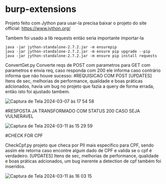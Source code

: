 # burp-extensions


Projeto feito com Jython para usar-la precisa baixar o projeto do site official: https://www.jython.org/
  
  Tambem foi usado a lib requests então seria importante importar-la
  ```
  java -jar jython-standalone-2.7.2.jar -m ensurepip
  java -jar jython-standalone-2.7.2.jar -m ensure pip upgrade --pip
  java -jar jython-standalone-2.7.2.jar -m ensure pip install requests
  ```

  

ConvertGet.py Converte reqs de POST com parametros para GET com parametros e envia req, caso responda com 200 ele informa caso contrário informa que não houve sucesso:
#REQUISICAO COM POST 
[UPDATES] Itens de sec, melhorias de performance, qualidade e boas práticas adcionados, havia um bug no projeto que fazia a query de forma errada, então isto foi ajustado tambem.

 ![Captura de Tela 2024-03-07 às 17 54 58](https://github.com/h4cker39/burp-extensions/assets/14226200/3973b190-fe12-446b-a532-f05771066880)



#RESPOSTA JA TRANSFORMADO COM STATUS 200 CASO SEJA VULNERAVEL

![Captura de Tela 2024-03-11 às 15 29 59](https://github.com/h4cker39/burp-extensions/assets/14226200/63ad1d46-f61e-4020-9851-531d3a2190b8)



#CHECK FOR CPF

CheckCpf.py projeto que checa por PII mais especifico para CPF, sendo assim ele retorna caso encontre algum dado de CPF e valida se o cpf é verdadeiro.
[UPDATES] Itens de sec, melhorias de performance, qualidade e boas práticas adcionados, um bug inerente a detection de cpf também foi inseridos.

![Captura de Tela 2024-03-11 às 16 03 15](https://github.com/h4cker39/burp-extensions/assets/14226200/40338046-69e9-459c-8bb4-d6b5f82790bf)

  

